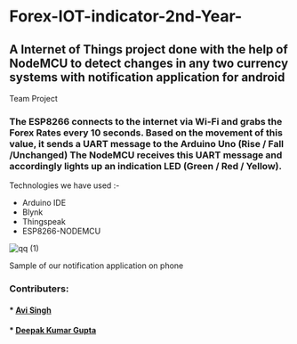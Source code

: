 # Forex-IOT-indicator-2nd-Year-

## A Internet of Things project done with the help of NodeMCU to detect changes in any two currency systems with notification application for android
Team Project 

### The ESP8266 connects to the internet via Wi-Fi and grabs the Forex Rates every 10 seconds. Based on the movement of this value, it sends a UART message to the Arduino Uno (Rise / Fall /Unchanged) The NodeMCU receives this UART message and accordingly lights up an indication LED (Green / Red / Yellow).

Technologies we have used :- <br/>
* Arduino IDE  <br/>
* Blynk <br/>
* Thingspeak <br/>
* ESP8266-NODEMCU <br/>





![qq (1)](https://user-images.githubusercontent.com/55029562/124622763-07f82e80-de99-11eb-9f2f-3992674193ca.jpg)



Sample of our notification application on phone
### Contributers:
#### * <a href="https://github.com/avi-27">  Avi Singh</a> <br/>
#### * <a href="https://github.com/deepakg1105">  Deepak Kumar Gupta</a> <br/>






